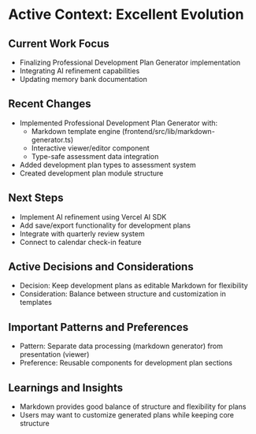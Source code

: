 # Active Context: Excellent Evolution

## Current Work Focus
- Finalizing Professional Development Plan Generator implementation
- Integrating AI refinement capabilities
- Updating memory bank documentation

## Recent Changes
- Implemented Professional Development Plan Generator with:
  - Markdown template engine (frontend/src/lib/markdown-generator.ts)
  - Interactive viewer/editor component
  - Type-safe assessment data integration
- Added development plan types to assessment system
- Created development plan module structure

## Next Steps
- Implement AI refinement using Vercel AI SDK
- Add save/export functionality for development plans
- Integrate with quarterly review system
- Connect to calendar check-in feature

## Active Decisions and Considerations
- Decision: Keep development plans as editable Markdown for flexibility
- Consideration: Balance between structure and customization in templates

## Important Patterns and Preferences
- Pattern: Separate data processing (markdown generator) from presentation (viewer)
- Preference: Reusable components for development plan sections

## Learnings and Insights
- Markdown provides good balance of structure and flexibility for plans
- Users may want to customize generated plans while keeping core structure